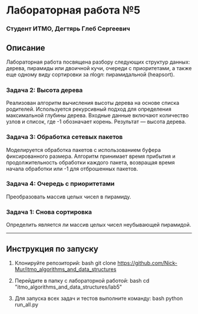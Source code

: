 # Лабораторная работа №5
### Студент ИТМО, Дегтярь Глеб Сергеевич

## Описание
Лабораторная работа посвящена разбору следующих структур данных: дерева, пирамиды или двоичной кучи, очереди с приоритетами, а также еще одному виду сортировки за 𝑛log𝑛: пирамидальной (heapsort). 
 
### Задача 2: Высота дерева 
Реализован алгоритм вычисления высоты дерева на основе списка родителей. Используется рекурсивный подход для определения максимальной глубины дерева. Входные данные включают количество узлов и список, где -1 обозначает корень. Результат — высота дерева. 
 
### Задача 3: Обработка сетевых пакетов
Моделируется обработка пакетов с использованием буфера фиксированного размера. Алгоритм принимает время прибытия и продолжительность обработки каждого пакета, возвращая время начала обработки или -1 для отброшенных пакетов. 
 
### Задача 4: Очередь с приоритетами 
Преобразовать массив целых чисел в пирамиду.
 
### Задача 1: Снова сортировка 
Определить является ли массив целых чисел неубывающей пирамидой.
 
--- 
 
## Инструкция по запуску 
 
1. Клонируйте репозиторий: 
   bash 
   git clone https://github.com/Nick-Mur/itmo_algorithms_and_data_structures 
    
 
2. Перейдите в папку с лабораторной работой: 
   bash 
   cd "itmo_algorithms_and_data_structures/lab5" 
    
 
3. Для запуска всех задач и тестов выполните команду: 
   bash 
   python run_all.py
